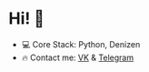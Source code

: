 # Hi! 👋
- 💻 Core Stack: Python, Denizen
- 🔥 Contact me: [VK](https://vk.com/dationx) & [Telegram](https://t.me/dationX)
